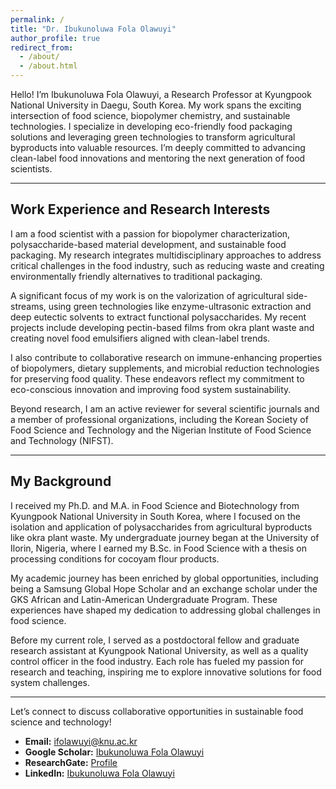 ```yaml
---
permalink: /
title: "Dr. Ibukunoluwa Fola Olawuyi"
author_profile: true
redirect_from: 
  - /about/
  - /about.html
---
```



Hello! I’m Ibukunoluwa Fola Olawuyi, a Research Professor at Kyungpook National University in Daegu, South Korea. My work spans the exciting intersection of food science, biopolymer chemistry, and sustainable technologies. I specialize in developing eco-friendly food packaging solutions and leveraging green technologies to transform agricultural byproducts into valuable resources. I’m deeply committed to advancing clean-label food innovations and mentoring the next generation of food scientists.

---

## Work Experience and Research Interests

I am a food scientist with a passion for biopolymer characterization, polysaccharide-based material development, and sustainable food packaging. My research integrates multidisciplinary approaches to address critical challenges in the food industry, such as reducing waste and creating environmentally friendly alternatives to traditional packaging. 

A significant focus of my work is on the valorization of agricultural side-streams, using green technologies like enzyme-ultrasonic extraction and deep eutectic solvents to extract functional polysaccharides. My recent projects include developing pectin-based films from okra plant waste and creating novel food emulsifiers aligned with clean-label trends.  

I also contribute to collaborative research on immune-enhancing properties of biopolymers, dietary supplements, and microbial reduction technologies for preserving food quality. These endeavors reflect my commitment to eco-conscious innovation and improving food system sustainability.

Beyond research, I am an active reviewer for several scientific journals and a member of professional organizations, including the Korean Society of Food Science and Technology and the Nigerian Institute of Food Science and Technology (NIFST).

---

## My Background

I received my Ph.D. and M.A. in Food Science and Biotechnology from Kyungpook National University in South Korea, where I focused on the isolation and application of polysaccharides from agricultural byproducts like okra plant waste. My undergraduate journey began at the University of Ilorin, Nigeria, where I earned my B.Sc. in Food Science with a thesis on processing conditions for cocoyam flour products.

My academic journey has been enriched by global opportunities, including being a Samsung Global Hope Scholar and an exchange scholar under the GKS African and Latin-American Undergraduate Program. These experiences have shaped my dedication to addressing global challenges in food science.

Before my current role, I served as a postdoctoral fellow and graduate research assistant at Kyungpook National University, as well as a quality control officer in the food industry. Each role has fueled my passion for research and teaching, inspiring me to explore innovative solutions for food system challenges.

---

Let’s connect to discuss collaborative opportunities in sustainable food science and technology!  
- **Email:** ifolawuyi@knu.ac.kr  
- **Google Scholar:** [Ibukunoluwa Fola Olawuyi](https://scholar.google.co.kr/citations?hl=en&user=tc8mnJAAAAAJ)  
- **ResearchGate:** [Profile](https://www.researchgate.net/profile/Ibukunoluwa-Olawuyi)  
- **LinkedIn:** [Ibukunoluwa Fola Olawuyi](https://linkedin.com/in/ibukunoluwa-fola-olawuyi)  

